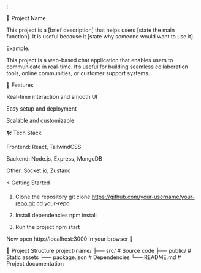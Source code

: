 :

🚀 Project Name

This project is a [brief description] that helps users [state the main function]. It is useful because it [state why someone would want to use it].

Example:

This project is a web-based chat application that enables users to communicate in real-time. It’s useful for building seamless collaboration tools, online communities, or customer support systems.

📌 Features

Real-time interaction and smooth UI

Easy setup and deployment

Scalable and customizable

🛠️ Tech Stack

Frontend: React, TailwindCSS

Backend: Node.js, Express, MongoDB

Other: Socket.io, Zustand

⚡ Getting Started
1. Clone the repository
git clone https://github.com/your-username/your-repo.git
cd your-repo

2. Install dependencies
npm install

3. Run the project
npm start


Now open http://localhost:3000
 in your browser 🎉

📂 Project Structure
project-name/
├── src/         # Source code
├── public/      # Static assets
├── package.json # Dependencies
└── README.md    # Project documentation
